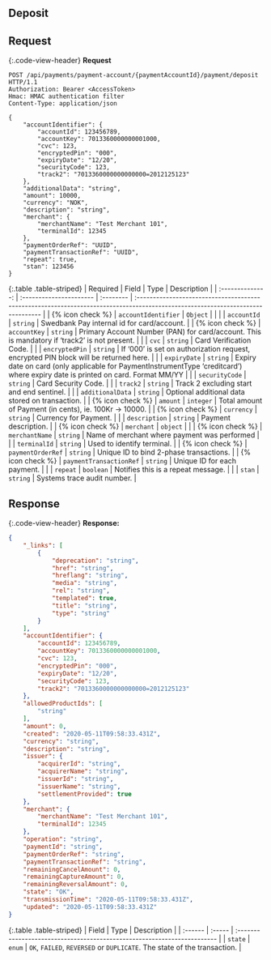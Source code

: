 ## Deposit

## Request

{:.code-view-header}
**Request**

```http
POST /api/payments/payment-account/{paymentAccountId}/payment/deposit HTTP/1.1
Authorization: Bearer <AccessToken>
Hmac: HMAC authentication filter
Content-Type: application/json

{
    "accountIdentifier": {
        "accountId": 123456789,
        "accountKey": 7013360000000001000,
        "cvc": 123,
        "encryptedPin": "000",
        "expiryDate": "12/20",
        "securityCode": 123,
        "track2": "7013360000000000000=2012125123"
    },
    "additionalData": "string",
    "amount": 10000,
    "currency": "NOK",
    "description": "string",
    "merchant": {
        "merchantName": "Test Merchant 101",
        "terminalId": 12345
    },
    "paymentOrderRef": "UUID",
    "paymentTransactionRef": "UUID",
    "repeat": true,
    "stan": 123456
}
```

{:.table .table-striped}
|     Required     | Field                   | Type      | Description                                                                                                                     |
| :--------------: | :---------------------- | :-------- | :------------------------------------------------------------------------------------------------------------------------------ |
| {% icon check %} | `accountIdentifier`     | `Object`  |                                                                                                                                 |
|                  | `accountId`             | `string`  | Swedbank Pay internal id for card/account.                                                                                      |
| {% icon check %} | `accountKey`            | `string`  | Primary Account Number (PAN) for card/account. This is mandatory if ‘track2’ is not present.                                    |
|                  | `cvc`                   | `string`  | Card Verification Code.                                                                                                         |
|                  | `encryptedPin`          | `string`  | If ‘000’ is set on authorization request, encrypted PIN block will be returned here.                                            |
|                  | `expiryDate`            | `string`  | Expiry date on card (only applicable for PaymentInstrumentType ‘creditcard’) where expiry date is printed on card. Format MM/YY |
|                  | `securityCode`          | `string`  | Card Security Code.                                                                                                             |
|                  | `track2`                | `string`  | Track 2 excluding start and end sentinel.                                                                                       |
|                  | `additionalData`        | `string`  | Optional additional data stored on transaction.                                                                                 |
| {% icon check %} | `amount`                | `integer` | Total amount of Payment (in cents), ie. 100Kr -> 10000.                                                                         |
| {% icon check %} | `currency`              | `string`  | Currency for Payment.                                                                                                           |
|                  | `description`           | `string`  | Payment description.                                                                                                            |
| {% icon check %} | `merchant`              | `object`  |                                                                                                                                 |
| {% icon check %} | `merchantName`          | `string`  | Name of merchant where payment was performed                                                                                    |
|                  | `terminalId`            | `string`  | Used to identify terminal.                                                                                                      |
| {% icon check %} | `paymentOrderRef`       | `string`  | Unique ID to bind 2-phase transactions.                                                                                         |
| {% icon check %} | `paymentTransactionRef` | `string`  | Unique ID for each payment.                                                                                                     |
|                  | `repeat`                | `boolean` | Notifies this is a repeat message.                                                                                              |
|                  | `stan`                  | `string`  | Systems trace audit number.                                                                                                     |

## Response

{:.code-view-header}
**Response:**

```json
{
    "_links": [
        {
            "deprecation": "string",
            "href": "string",
            "hreflang": "string",
            "media": "string",
            "rel": "string",
            "templated": true,
            "title": "string",
            "type": "string"
        }
    ],
    "accountIdentifier": {
        "accountId": 123456789,
        "accountKey": 7013360000000001000,
        "cvc": 123,
        "encryptedPin": "000",
        "expiryDate": "12/20",
        "securityCode": 123,
        "track2": "7013360000000000000=2012125123"
    },
    "allowedProductIds": [
        "string"
    ],
    "amount": 0,
    "created": "2020-05-11T09:58:33.431Z",
    "currency": "string",
    "description": "string",
    "issuer": {
        "acquirerId": "string",
        "acquirerName": "string",
        "issuerId": "string",
        "issuerName": "string",
        "settlementProvided": true
    },
    "merchant": {
        "merchantName": "Test Merchant 101",
        "terminalId": 12345
    },
    "operation": "string",
    "paymentId": "string",
    "paymentOrderRef": "string",
    "paymentTransactionRef": "string",
    "remainingCancelAmount": 0,
    "remainingCaptureAmount": 0,
    "remainingReversalAmount": 0,
    "state": "OK",
    "transmissionTime": "2020-05-11T09:58:33.431Z",
    "updated": "2020-05-11T09:58:33.431Z"
}
```

{:.table .table-striped}
| Field   | Type   | Description                                                              |
| :------ | :----- | :----------------------------------------------------------------------- |
| `state` | `enum` | `OK`, `FAILED`, `REVERSED` or `DUPLICATE`. The state of the transaction. |
